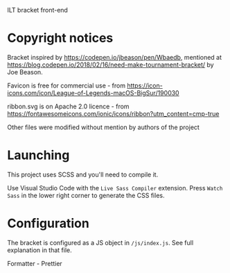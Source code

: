 ILT bracket front-end

# Copyright notices

Bracket inspired by https://codepen.io/jbeason/pen/Wbaedb, mentioned at https://blog.codepen.io/2018/02/16/need-make-tournament-bracket/ by Joe Beason.

Favicon is free for commercial use - from https://icon-icons.com/icon/League-of-Legends-macOS-BigSur/190030

ribbon.svg is on Apache 2.0 licence - from https://fontawesomeicons.com/ionic/icons/ribbon?utm_content=cmp-true

Other files were modified without mention by authors of the project

# Launching

This project uses SCSS and you'll need to compile it.

Use Visual Studio Code with the `Live Sass Compiler` extension. Press `Watch Sass` in the lower right corner to generate the CSS files.

# Configuration

The bracket is configured as a JS object in `/js/index.js`. See full explanation in that file.

Formatter - Prettier
